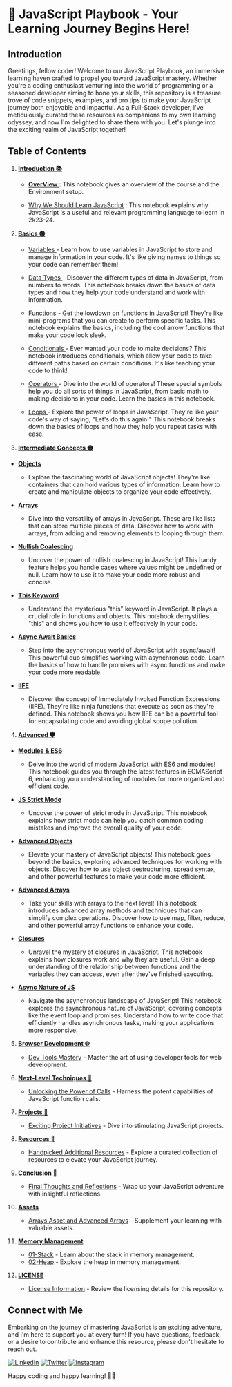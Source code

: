 # 🚀 JavaScript Playbook - Your Learning Journey Begins Here!

## Introduction

Greetings, fellow coder! Welcome to our JavaScript Playbook, an immersive learning haven crafted to propel you toward JavaScript mastery. Whether you're a coding enthusiast venturing into the world of programming or a seasoned developer aiming to hone your skills, this repository is a treasure trove of code snippets, examples, and pro tips to make your JavaScript journey both enjoyable and impactful. As a Full-Stack developer, I've meticulously curated these resources as companions to my own learning odyssey, and now I'm delighted to share them with you. Let's plunge into the exciting realm of JavaScript together!

## Table of Contents

1. **[Introduction 📚](./01-Introduction%20📚/README.md)**

   - **[OverView ](01-Overview.ipynb):** This notebook gives an overview of the course and the Environment setup.

   - [Why We Should Learn JavaScript](02-Why-JavaScript.ipynb) : This notebook explains why JavaScript is a useful and relevant programming language to learn in 2k23-24.

2. **[Basics 🟢](./02-Basics%20🟢/README.md)**

   - [Variables ](./02-Basics%20🟢/01-Variables.ipynb) - Learn how to use variables in JavaScript to store and manage information in your code. It's like giving names to things so your code can remember them!

   - [Data Types ](./02-Basics%20🟢/02-Data-Types.ipynb) - Discover the different types of data in JavaScript, from numbers to words. This notebook breaks down the basics of data types and how they help your code understand and work with information.

   - [Functions ](./02-Basics%20🟢/03-Functions.ipynb) - Get the lowdown on functions in JavaScript! They're like mini-programs that you can create to perform specific tasks. This notebook explains the basics, including the cool arrow functions that make your code look sleek.

   - [Conditionals ](./02-Basics%20🟢/04-Conditionals.ipynb) - Ever wanted your code to make decisions? This notebook introduces conditionals, which allow your code to take different paths based on certain conditions. It's like teaching your code to think!

   - [Operators ](./02-Basics%20🟢/04-Conditionals.ipynb) - Dive into the world of operators! These special symbols help you do all sorts of things in JavaScript, from basic math to making decisions in your code. Learn the basics in this notebook.

   - [Loops ](./02-Basics%20🟢/06-Loops.ipynb) - Explore the power of loops in JavaScript. They're like your code's way of saying, "Let's do this again!" This notebook breaks down the basics of loops and how they help you repeat tasks with ease.

3. **[Intermediate Concepts 🟡](./03-Intermediate%20🟡/README.md.)**

- **[Objects](./03-Intermediate%20🟡/01-Objects.ipynb)**

  - Explore the fascinating world of JavaScript objects! They're like containers that can hold various types of information. Learn how to create and manipulate objects to organize your code effectively.

- **[Arrays](./03-Intermediate%20🟡/02-Arrays.ipynb)**

  - Dive into the versatility of arrays in JavaScript. These are like lists that can store multiple pieces of data. Discover how to work with arrays, from adding and removing elements to looping through them.

- **[Nullish Coalescing](./03-Intermediate%20🟡/03-Nullish-Coalescing.ipynb)**

  - Uncover the power of nullish coalescing in JavaScript! This handy feature helps you handle cases where values might be undefined or null. Learn how to use it to make your code more robust and concise.

- **[This Keyword](./03-Intermediate%20🟡/04-This-Keyword.ipynb)**

  - Understand the mysterious "this" keyword in JavaScript. It plays a crucial role in functions and objects. This notebook demystifies "this" and shows you how to use it effectively in your code.

- **[Async Await Basics](./03-Intermediate%20🟡/05-Async-Await.ipynb)**

  - Step into the asynchronous world of JavaScript with async/await! This powerful duo simplifies working with asynchronous code. Learn the basics of how to handle promises with async functions and make your code more readable.

- **[IIFE](./03-Intermediate%20🟡/06-IIFE.ipynb)**
  - Discover the concept of Immediately Invoked Function Expressions (IIFE). They're like ninja functions that execute as soon as they're defined. This notebook shows you how IIFE can be a powerful tool for encapsulating code and avoiding global scope pollution.

4. **[Advanced 🛡️](./04-Advanced%20🛡️/README.md)**

- **[Modules & ES6](./04-Advanced%20🛡️/01-Modules-and-ES6.ipynb)**

  - Delve into the world of modern JavaScript with ES6 and modules! This notebook guides you through the latest features in ECMAScript 6, enhancing your understanding of modules for more organized and efficient code.

- **[JS Strict Mode](./04-Advanced%20🛡️/02-Strict-Mode-and-Web-APIs.ipynb)**

  - Uncover the power of strict mode in JavaScript. This notebook explains how strict mode can help you catch common coding mistakes and improve the overall quality of your code.

- **[Advanced Objects](./04-Advanced%20🛡️/03-Advanced-Objects.ipynb)**

  - Elevate your mastery of JavaScript objects! This notebook goes beyond the basics, exploring advanced techniques for working with objects. Discover how to use object destructuring, spread syntax, and other powerful features to make your code more efficient.

- **[Advanced Arrays](./04-Advanced%20🛡️/04-Advanced-Arrays.ipynb)**

  - Take your skills with arrays to the next level! This notebook introduces advanced array methods and techniques that can simplify complex operations. Discover how to use map, filter, reduce, and other powerful array functions to enhance your code.

- **[Closures](./04-Advanced%20🛡️/05-Closures.ipynb)**

  - Unravel the mystery of closures in JavaScript. This notebook explains how closures work and why they are useful. Gain a deep understanding of the relationship between functions and the variables they can access, even after they've finished executing.

- **[Async Nature of JS](./04-Advanced%20🛡️/06-Javascript-Async-Nature.ipynb)**
  - Navigate the asynchronous landscape of JavaScript! This notebook explores the asynchronous nature of JavaScript, covering concepts like the event loop and promises. Understand how to write code that efficiently handles asynchronous tasks, making your applications more responsive.

5. **[Browser Development 🌐](./05-Browser-Development)**

   - [Dev Tools Mastery](./05-Browser-Development%20🌐/README.md) - Master the art of using developer tools for web development.

6. **[Next-Level Techniques 🚀](./06-Next-Level-Techniques)**

   - [Unlocking the Power of Calls](./06-Next-Level-Techniques%20🚀) - Harness the potent capabilities of JavaScript function calls.

7. **[Projects 🚧](./07-Projects)**

   - [Exciting Project Initiatives](./07-Projects%20🚧) - Dive into stimulating JavaScript projects.

8. **[Resources 📎](./08-Resources)**

   - [Handpicked Additional Resources](./08-Resources/README.md) - Explore a curated collection of resources to elevate your JavaScript journey.

9. **[Conclusion 🎯](./09-Conclusion)**

   - [Final Thoughts and Reflections](./09-Conclusion/README.md) - Wrap up your JavaScript adventure with insightful reflections.

10. **[Assets](./Assets)**

    - [Arrays Asset and Advanced Arrays](./Assets/Arrays) - Supplement your learning with valuable assets.

11. **[Memory Management](./Memory-Management/JS-Playbook)**

    - [01-Stack](./Memory%20Management%20🧠/) - Learn about the stack in memory management.
    - [02-Heap](./Memory-Management/JS-Playbook/02-Heap.ipynb) - Explore the heap in memory management.

12. **[LICENSE](./LICENSE)**

    - [License Information](./LICENSE) - Review the licensing details for this repository.

## Connect with Me

Embarking on the journey of mastering JavaScript is an exciting adventure, and I'm here to support you at every turn! If you have questions, feedback, or a desire to contribute and enhance this resource, please don't hesitate to reach out.

[![LinkedIn](https://img.shields.io/badge/LinkedIn-Connect-blue?style=flat-square&logo=linkedin)](https://www.linkedin.com/in/zeeshanmukhtar1/)
[![Twitter](https://img.shields.io/badge/Twitter-Follow-blue?style=flat-square&logo=twitter)](https://twitter.com/ZeshanMukhtar01)
[![Instagram](https://img.shields.io/badge/Instagram-Follow-blue?style=flat-square&logo=instagram)](https://www.instagram.com/zeshanmukhtar01/)

Happy coding and happy learning! 🚀✨
